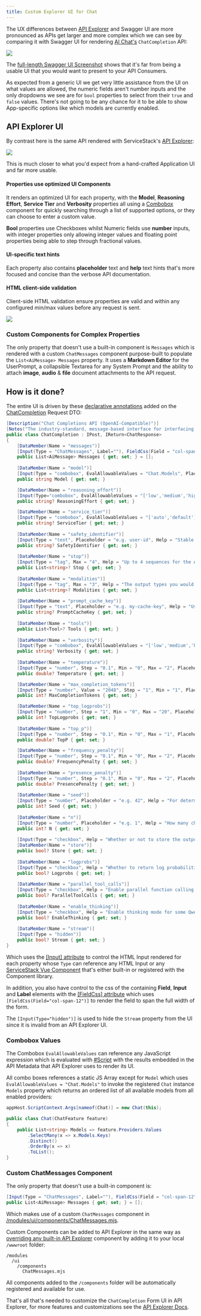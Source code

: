 ```yaml
---
title: Custom Explorer UI for Chat
---
```


The UX differences between [API Explorer](/api-explorer) and Swagger UI are more pronounced as APIs get larger and more 
complex which we can see by comparing it with Swagger UI for rendering 
[AI Chat's](/ai-chat-api) `ChatCompletion` API:

[![](/img/pages/ai-chat/ai-chat-swagger-form.webp)](/img/pages/ai-chat/ai-chat-swagger-form.webp)

The [full-length Swagger UI Screenshot](/img/pages/ai-chat/ai-chat-swagger-long.webp) shows that it's far from being a usable UI that you would want to present to your API Consumers.

As expected from a generic UI we get very little assistance from the UI on what values are allowed, the numeric fields aren't number inputs and the only dropdowns we see are for `bool` properties to select from their `true` 
and `false` values. There's not going to be any chance for it to be able to show App-specific options like 
which models are currently enabled.

## API Explorer UI

By contrast here is the same API rendered with ServiceStack's [API Explorer](/api-explorer):

[![](/img/pages/ai-chat/ai-chat-form.webp)](/img/pages/ai-chat/ai-chat-form.webp)

This is much closer to what you'd expect from a hand-crafted Application UI and far more usable. 

#### Properties use optimized UI Components

It renders an optimized UI for each property, with the **Model**, **Reasoning Effort**, **Service Tier** and **Verbosity** properties all using a [Combobox](/vue/combobox) component for 
quickly searching through a list of supported options, or they can choose to enter a custom value. 

**Bool** properties use Checkboxes whilst Numeric fields use **number** inputs, with integer properties only allowing
integer values and floating point properties being able to step through fractional values.

#### UI-specific text hints

Each property also contains **placeholder** text and **help** text hints that's more focused and concise than the 
verbose API documentation.

#### HTML client-side validation

Client-side HTML validation ensure properties are valid and within any configured min/max values before any request is sent.

[![](/img/pages/ai-chat/ai-chat-form-completed.webp)](/img/pages/ai-chat/ai-chat-form-completed.webp)

### Custom Components for Complex Properties

The only property that doesn't use a built-in component is `Messages` which is rendered with a custom
`ChatMessages` component purpose-built to populate the `List<AiMessage> Messages` property. It uses a **Markdown Editor** 
for the UserPrompt, a collapsible Textarea for any System Prompt and the ability to attach **image**, **audio** & **file** 
document attachments to the API request.

## How is it done?

The entire UI is driven by these [declarative annotations](/locode/declarative) added on the 
[ChatCompletion](https://github.com/ServiceStack/ServiceStack/blob/main/ServiceStack/src/ServiceStack.AI.Chat/ChatCompletion.cs)
Request DTO:

```csharp
[Description("Chat Completions API (OpenAI-Compatible)")]
[Notes("The industry-standard, message-based interface for interfacing with Large Language Models.")]
public class ChatCompletion : IPost, IReturn<ChatResponse>
{
    [DataMember(Name = "messages")]
    [Input(Type = "ChatMessages", Label=""), FieldCss(Field = "col-span-12")]
    public List<AiMessage> Messages { get; set; } = [];
    
    [DataMember(Name = "model")]
    [Input(Type = "combobox", EvalAllowableValues = "Chat.Models", Placeholder = "e.g. glm-4.6", Help = "ID of the model to use")]
    public string Model { get; set; }

    [DataMember(Name = "reasoning_effort")]
    [Input(Type="combobox", EvalAllowableValues = "['low','medium','high','none','default']", Help = "Constrains effort on reasoning for reasoning models")]
    public string? ReasoningEffort { get; set; }

    [DataMember(Name = "service_tier")]
    [Input(Type = "combobox", EvalAllowableValues = "['auto','default']", Help = "Processing type for serving the request")]
    public string? ServiceTier { get; set; }
    
    [DataMember(Name = "safety_identifier")]
    [Input(Type = "text", Placeholder = "e.g. user-id", Help = "Stable identifier to help detect policy violations")]
    public string? SafetyIdentifier { get; set; }
    
    [DataMember(Name = "stop")]
    [Input(Type = "tag", Max = "4", Help = "Up to 4 sequences for the API to stop generating tokens")]
    public List<string>? Stop { get; set; }
    
    [DataMember(Name = "modalities")]
    [Input(Type = "tag", Max = "3", Help = "The output types you would like the model to generate")]
    public List<string>? Modalities { get; set; }
    
    [DataMember(Name = "prompt_cache_key")]
    [Input(Type = "text", Placeholder = "e.g. my-cache-key", Help = "Used by OpenAI to cache responses for similar requests")]
    public string? PromptCacheKey { get; set; }
    
    [DataMember(Name = "tools")]
    public List<Tool>? Tools { get; set; }
    
    [DataMember(Name = "verbosity")]
    [Input(Type = "combobox", EvalAllowableValues = "['low','medium','high']", Placeholder = "e.g. low", Help = "Constrains verbosity of model's response")]
    public string? Verbosity { get; set; }
    
    [DataMember(Name = "temperature")]
    [Input(Type = "number", Step = "0.1", Min = "0", Max = "2", Placeholder = "e.g. 0.7", Help = "Higher values more random, lower for more focus")]
    public double? Temperature { get; set; }

    [DataMember(Name = "max_completion_tokens")]
    [Input(Type = "number", Value = "2048", Step = "1", Min = "1", Placeholder = "e.g. 2048", Help = "Max tokens for completion (inc. reasoning tokens)")]
    public int? MaxCompletionTokens { get; set; }

    [DataMember(Name = "top_logprobs")]
    [Input(Type = "number", Step = "1", Min = "0", Max = "20", Placeholder = "e.g. 5", Help = "Number of most likely tokens to return with log probs")]
    public int? TopLogprobs { get; set; }
    
    [DataMember(Name = "top_p")]
    [Input(Type = "number", Step = "0.1", Min = "0", Max = "1", Placeholder = "e.g. 0.5", Help = "Nucleus sampling - alternative to temperature")]
    public double? TopP { get; set; }

    [DataMember(Name = "frequency_penalty")]
    [Input(Type = "number", Step = "0.1", Min = "0", Max = "2", Placeholder = "e.g. 0.5", Help = "Penalize tokens based on frequency in text")]
    public double? FrequencyPenalty { get; set; }
    
    [DataMember(Name = "presence_penalty")]
    [Input(Type = "number", Step = "0.1", Min = "0", Max = "2", Placeholder = "e.g. 0.5", Help = "Penalize tokens based on presence in text")]
    public double? PresencePenalty { get; set; }
    
    [DataMember(Name = "seed")]
    [Input(Type = "number", Placeholder = "e.g. 42", Help = "For deterministic sampling")]
    public int? Seed { get; set; }
    
    [DataMember(Name = "n")]
    [Input(Type = "number", Placeholder = "e.g. 1", Help = "How many chat choices to generate for each input message")]
    public int? N { get; set; }
    
    [Input(Type = "checkbox", Help = "Whether or not to store the output of this chat request")]
    [DataMember(Name = "store")]
    public bool? Store { get; set; }
    
    [DataMember(Name = "logprobs")]
    [Input(Type = "checkbox", Help = "Whether to return log probabilities of the output tokens")]
    public bool? Logprobs { get; set; }
    
    [DataMember(Name = "parallel_tool_calls")]
    [Input(Type = "checkbox", Help = "Enable parallel function calling during tool use")]
    public bool? ParallelToolCalls { get; set; }
    
    [DataMember(Name = "enable_thinking")]
    [Input(Type = "checkbox", Help = "Enable thinking mode for some Qwen providers")]
    public bool? EnableThinking { get; set; }
    
    [DataMember(Name = "stream")]
    [Input(Type = "hidden")]
    public bool? Stream { get; set; }
}
```

Which uses the [[Input] attribute](/locode/declarative#custom-fields-and-inputs) 
to control the HTML Input rendered for each property whose `Type` can reference any 
HTML Input or any [ServiceStack Vue Component](/vue/form-inputs) that's either built-in
or registered with the Component library.

In addition, you also have control to the css of the containing **Field**, **Input** and **Label** elements with the 
[[FieldCss] attribute](/locode/declarative#field) 
which uses `[FieldCss(Field="col-span-12")]` to render the field to span the full width of the form.

The `[Input(Type="hidden")]` is used to hide the `Stream` property from the UI since it is invalid from an API Explorer UI.

### Combobox Values

The Combobox `EvalAllowableValues` can reference any JavaScript expression which is evaluated with 
[#Script](https://sharpscript.net) with the results embedded in the API Metadata that API Explorer uses to render its UI.

All combo boxes references a static JS Array except for `Model` which uses `EvalAllowableValues = "Chat.Models"` to
invoke the registered `Chat` instance `Models` property which returns an ordered list of all available models from all enabled providers:  

```csharp
appHost.ScriptContext.Args[nameof(Chat)] = new Chat(this);

public class Chat(ChatFeature feature)
{
    public List<string> Models => feature.Providers.Values
        .SelectMany(x => x.Models.Keys)
        .Distinct()
        .OrderBy(x => x)
        .ToList();
}
```

### Custom ChatMessages Component

The only property that doesn't use a built-in component is:

```csharp
[Input(Type = "ChatMessages", Label=""), FieldCss(Field = "col-span-12")]
public List<AiMessage> Messages { get; set; } = [];
```

Which makes use of a custom `ChatMessages` component in
[/modules/ui/components/ChatMessages.mjs](https://github.com/ServiceStack/ServiceStack/blob/main/ServiceStack/src/ServiceStack.AI.Chat/modules/ui/components/ChatMessages.mjs). 

Custom Components can be added to API Explorer in the same way as 
[overriding any built-in API Explorer](/locode/custom-overview#ui) 
component by adding it to your local `/wwwroot` folder:

```files
/modules
  /ui
    /components
      ChatMessages.mjs
```

All components added to the `/components` folder will be automatically registered and available for use.

That's all that's needed to customize the `ChatCompletion` Form UI in API Explorer, for more features and
customizations see the [API Explorer Docs](/api-explorer).